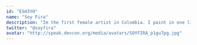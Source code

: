 ```yaml
---
id: "ESH3YH"
name: "Soy Fira"
description: "Im the first female artist in Colombia. I paint in one line trace because we're all connected by one trace, and if you are connected to your soul you can shine brighter. I am a civil engineer, convinced that the bridges that we need to build to make the world a better place are physical and between people. I exhibit my NFTs at Expo Dubai and coming soon at Times Square. I have been feature in Forbes, Bloomberg, Elle UK, Vogue magazine among other important press mediums."
twitter: "@soyfira"
avatar: "http://speak.devcon.org/media/avatars/SOYFIRA_p1gu7pg.jpg"
---
```

